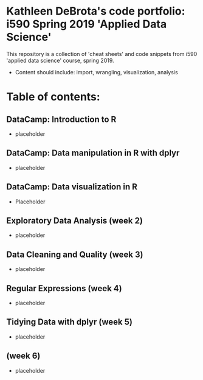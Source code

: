 # Kathleen DeBrota's code portfolio: i590 Spring 2019 'Applied Data Science'

This repository is a collection of 'cheat sheets' and code snippets from i590 'applied data science' course, spring 2019.
- Content should include: import, wrangling, visualization, analysis

# Table of contents: 
## DataCamp: Introduction to R
- placeholder
## DataCamp: Data manipulation in R with dplyr
- placeholder
## DataCamp: Data visualization in R
- Placeholder
## Exploratory Data Analysis (week 2)
- placeholder
## Data Cleaning and Quality (week 3)
- placeholder
## Regular Expressions (week 4)
- placeholder
## Tidying Data with dplyr (week 5)
- placeholder
## (week 6)
- placeholder
